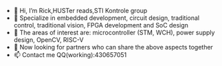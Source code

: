 - 👋 Hi, I’m Rick,HUSTer reads,STI Kontrole group
- 👀 Specialize in embedded development, circuit design, traditional control, traditional vision, FPGA development and SoC design
- 🌱 The areas of interest are: microcontroller (STM, WCH), power supply design, OpenCV, RISC-V
- 💞️ Now looking for partners who can share the above aspects together
- 📫 Contact me QQ(working):430657051

<!---
ZexinLiang/ZexinLiang is a ✨ special ✨ repository because its `README.md` (this file) appears on your GitHub profile.
You can click the Preview link to take a look at your changes.
--->
